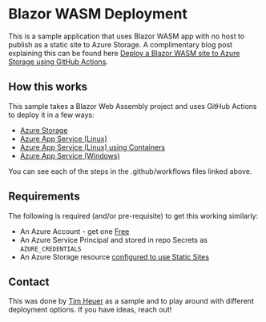 # Blazor WASM Deployment
This is a sample application that uses Blazor WASM app with no host to publish as a static site to Azure Storage.  A complimentary blog post explaining this can be found here [Deploy a Blazor WASM site to Azure Storage using GitHub Actions](https://timheuer.com/blog/deploy-blazor-app-to-azure-using-github-actions).

## How this works
This sample takes a Blazor Web Assembly project and uses GitHub Actions to deploy it in a few ways:

- [Azure Storage](.github/workflows/azure-storage-deploy.yml)
- [Azure App Service (Linux)](.github/workflows/azure-app-svc-linux-deploy.yml)
- [Azure App Service (Linux) using Containers](.github/workflows/azure-app-svc-linux-container.yml)
- [Azure App Service (Windows)](.github/workflows/azure-app-svc-windows-deploy.yml)

You can see each of the steps in the .github/workflows files linked above.

## Requirements
The following is required (and/or pre-requisite) to get this working similarly:

- An Azure Account - get one [Free](https://azure.com/free)
- An Azure Service Principal and stored in repo Secrets as ```AZURE_CREDENTIALS```
- An Azure Storage resource [configured to use Static Sites](https://docs.microsoft.com/en-us/azure/storage/blobs/storage-blob-static-website)

## Contact
This was done by [Tim Heuer](https://twitter.com/timheuer) as a sample and to play around with different deployment options.  If you have ideas, reach out!